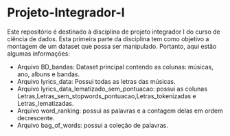 # Projeto-Integrador-I
Este repositório é destinado à disciplina de projeto integrador I do curso de ciência de dados. Esta primeira parte da disciplina tem como objetivo a montagem de um dataset que possa ser manipulado. Portanto, aqui estão algumas informações:
* Arquivo BD_bandas: Dataset principal contendo as colunas: músicas, ano, albuns e bandas.
* Arquivo lyrics_data: Possui todas as letras das músicas.
* Arquivo lyrics_data_lematizado_sem_pontuacao: possui as colunas Letras,Letras_sem_stopwords_pontuacao,Letras_tokenizadas e Letras_lematizadas.
* Arquivo word_ranking: possui as palavras e a contagem delas em ordem decrescente.
* Arquivo bag_of_words: possui a coleção de palavras.

